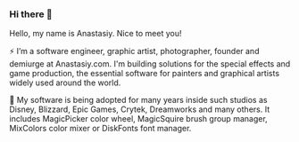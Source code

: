 ### Hi there 👋

Hello, my name is Anastasiy. Nice to meet you!

⚡ I’m a software engineer, graphic artist, photographer, founder and demiurge at Anastasiy.com. I'm building solutions for the special effects and game production, the essential software for painters and graphical artists widely used around the world.

🔭 My software is being adopted for many years inside such studios as Disney, Blizzard, Epic Games, Crytek, Dreamworks and many others. It includes MagicPicker color wheel, MagicSquire brush group manager, MixColors color mixer or DiskFonts font manager.
